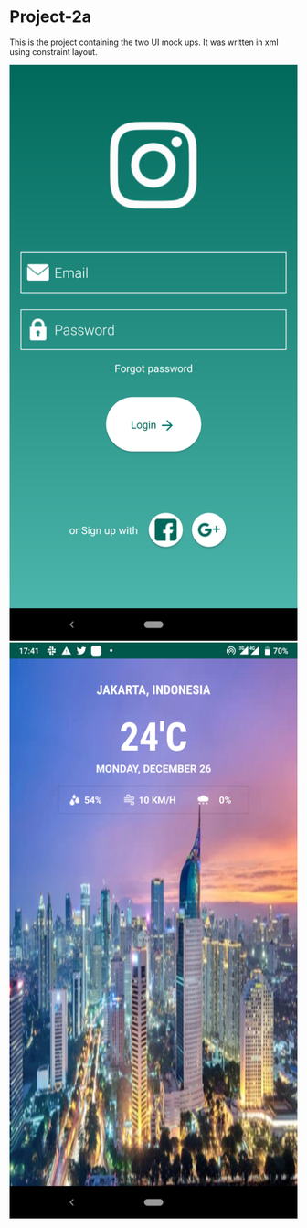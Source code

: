 # Project-2a

This is the project containing the two UI mock ups.
It was written in xml using constraint layout.

![mock up 1](images/ig_page.png) ![mock up 2](images/weather_page.png)
